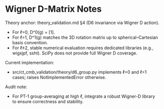 # Wigner D-Matrix Notes

Theory anchor: theory_validation.md §4 (D6 invariance via Wigner D action).

- For ℓ=0, D^0(g) = [1].
- For ℓ=1, D^1(g) matches the 3D rotation matrix up to spherical–Cartesian basis convention.
- For ℓ≥2, stable numerical evaluation requires dedicated libraries (e.g., wigxjpf, ssht). SciPy does not provide full Wigner D coverage.

Current implementation:
- src/ct_cmb_validation/theory/d6_group.py implements ℓ=0 and ℓ=1 cases; raises NotImplementedError otherwise.

Audit note:
- For PT-1 group-averaging at high ℓ, integrate a robust Wigner-D library to ensure correctness and stability.

